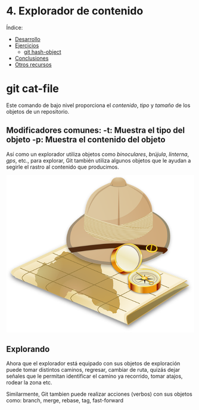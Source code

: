 # 4. Explorador de contenido

Índice:

- [Desarrollo](3_explorador-de-contenido.md#desarrollo)
- [Ejercicios](3_explorador-de-contenido.md#ejercicios)
	- [git hash-object](3_explorador-de-contenido.md#git-hash-object) 
- [Conclusiones](3_explorador-de-contenido.md#conclusiones)
- [Otros recursos](3_explorador-de-contenido.md#recursos)

# git cat-file

Este comando de bajo nivel proporciona el _contenido_, _tipo_ y  _tamaño_ de los objetos de un repositorio.

Modificadores comunes:
 -t: Muestra el tipo del objeto
 -p: Muestra el contenido del objeto
 -


Así como un explorador utiliza objetos como _binoculares_, _brújula_, _linterna_, _gps_, etc., para explorar, Git también utiliza algunos objetos que le ayudan a segirle el rastro al contenido que producimos.



![alt](imagenes/equipo_del_buen_explorador.png)

## Explorando

Ahora que el explorador está equipado con sus objetos de exploración puede tomar distintos caminos, regresar, cambiar de ruta, quizás dejar señales que le permitan identificar el camino ya recorrido, tomar atajos, rodear la zona etc.

Similarmente, Git tambien puede realizar acciones (verbos) con sus objetos como: branch, merge, rebase, tag,  fast-forward

## 

